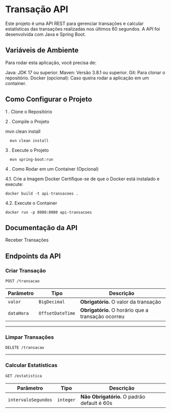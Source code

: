 
# Transação API

Este projeto é uma API REST para gerenciar transações e calcular estatísticas das transações realizadas nos últimos 60 segundos. A API foi desenvolvida com Java e Spring Boot.


## Variáveis de Ambiente
Para rodar esta aplicação, você precisa de:

Java: JDK 17 ou superior. Maven: Versão 3.8.1 ou superior. Git: Para clonar o repositório. Docker (opcional): Caso queira rodar a aplicação em um container.
## Como Configurar o Projeto

1 . Clone o Repositório

2 . Compile o Projeto

 mvn clean install




```http
  mvn clean install
```

3 . Execute o Projeto

```http
  mvn spring-boot:run
```
4 . Como Rodar em um Container (Opcional)

4.1. Crie a Imagem Docker Certifique-se de que o Docker está instalado e execute:
```http
docker build -t api-transacoes .
```
4.2. Execute o Container
```http
docker run -p 8080:8080 api-transacoes
```


## Documentação da API
Receber Transações

## Endpoints da API

### Criar Transação
```http
POST /transacao
```
| Parâmetro   | Tipo           | Descrição                                        |
|------------|--------------|------------------------------------------------|
| `valor`    | `BigDecimal`  | **Obrigatório.** O valor da transação          |
| `dataHora` | `OffsetDateTime` | **Obrigatório.** O horário que a transação ocorreu |

---

### Limpar Transações
```http
DELETE /transacao
```
---

### Calcular Estatísticas
```http
GET /estatistica
```
| Parâmetro        | Tipo     | Descrição                                      |
|-----------------|---------|----------------------------------------------|
| `intervaloSegundos` | `integer` | **Não Obrigatório.** O padrão default é 60s |
